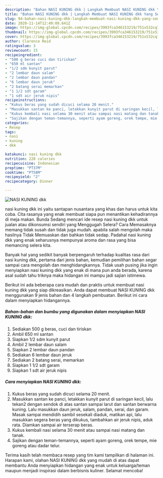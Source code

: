 ```yaml
---
description: "Bahan NASI KUNING dkk | Langkah Membuat NASI KUNING dkk Yang Sempurna"
title: "Bahan NASI KUNING dkk | Langkah Membuat NASI KUNING dkk Yang Sempurna"
slug: 94-bahan-nasi-kuning-dkk-langkah-membuat-nasi-kuning-dkk-yang-sempurna
date: 2020-11-14T12:49:09.641Z
image: https://img-global.cpcdn.com/recipes/3993fca346153219/751x532cq70/nasi-kuning-dkk-foto-resep-utama.jpg
thumbnail: https://img-global.cpcdn.com/recipes/3993fca346153219/751x532cq70/nasi-kuning-dkk-foto-resep-utama.jpg
cover: https://img-global.cpcdn.com/recipes/3993fca346153219/751x532cq70/nasi-kuning-dkk-foto-resep-utama.jpg
author: Clarence Reid
ratingvalue: 3
reviewcount: 15
recipeingredient:
- "500 g beras cuci dan tiriskan"
- "650 ml santan"
- "1/2 sdm kunyit parut"
- "2 lembar daun salam"
- "2 lembar daun pandan"
- "6 lembar daun jeruk"
- "2 batang serai memarkan"
- "1 1/2 sdt garam"
- "1 sdt air jeruk nipis"
recipeinstructions:
- "Kukus beras yang sudah dicuci selama 20 menit."
- "Masukkan santan ke panci, letakkan kunyit parut di saringan kecil, lalu tekan2 dengan sendok di atas santan sampai larut dan santan berwarna kuning. Lalu masukkan daun jeruk, salam, pandan, serai, dan garam. Masak sampai mendidih sambil sesekali diaduk, matikan api, lalu masukkan segera beras yang dikukus, tambahkan air jeruk nipis, aduk rata. Diamkan sampai air terserap beras."
- "Kukus kembali nasi selama 30 menit atau sampai nasi matang dan tanak."
- "Sajikan dengan teman-temannya, seperti ayam goreng, orek tempe, mie goreng atau dadar telur."
categories:
- Resep
tags:
- nasi
- kuning
- dkk

katakunci: nasi kuning dkk 
nutrition: 228 calories
recipecuisine: Indonesian
preptime: "PT37M"
cooktime: "PT58M"
recipeyield: "2"
recipecategory: Dinner

---
```



![NASI KUNING dkk](https://img-global.cpcdn.com/recipes/3993fca346153219/751x532cq70/nasi-kuning-dkk-foto-resep-utama.jpg)


nasi kuning dkk ini yaitu santapan nusantara yang khas dan harus untuk kita coba. Cita rasanya yang enak membuat siapa pun menantikan kehadirannya di meja makan.
Bunda Sedang mencari ide resep nasi kuning dkk untuk jualan atau dikonsumsi sendiri yang Menggugah Selera? Cara Memasaknya memang tidak susah dan tidak juga mudah. apabila salah mengolah maka hasilnya Tidak Memuaskan dan bahkan tidak sedap. Padahal nasi kuning dkk yang enak seharusnya mempunyai aroma dan rasa yang bisa memancing selera kita.



Banyak hal yang sedikit banyak berpengaruh terhadap kualitas rasa dari nasi kuning dkk, pertama dari jenis bahan, kemudian pemilihan bahan segar sampai cara mengolah dan menghidangkannya. Tidak usah pusing jika ingin menyiapkan nasi kuning dkk yang enak di mana pun anda berada, karena asal sudah tahu triknya maka hidangan ini mampu jadi sajian istimewa.


Berikut ini ada beberapa cara mudah dan praktis untuk membuat nasi kuning dkk yang siap dikreasikan. Anda dapat membuat NASI KUNING dkk menggunakan 9 jenis bahan dan 4 langkah pembuatan. Berikut ini cara dalam menyiapkan hidangannya.

<!--inarticleads1-->

##### Bahan-bahan dan bumbu yang digunakan dalam menyiapkan NASI KUNING dkk:

1. Sediakan 500 g beras, cuci dan tiriskan
1. Ambil 650 ml santan
1. Siapkan 1/2 sdm kunyit parut
1. Ambil 2 lembar daun salam
1. Siapkan 2 lembar daun pandan
1. Sediakan 6 lembar daun jeruk
1. Sediakan 2 batang serai, memarkan
1. Siapkan 1 1/2 sdt garam
1. Siapkan 1 sdt air jeruk nipis




<!--inarticleads2-->

##### Cara menyiapkan NASI KUNING dkk:

1. Kukus beras yang sudah dicuci selama 20 menit.
1. Masukkan santan ke panci, letakkan kunyit parut di saringan kecil, lalu tekan2 dengan sendok di atas santan sampai larut dan santan berwarna kuning. Lalu masukkan daun jeruk, salam, pandan, serai, dan garam. Masak sampai mendidih sambil sesekali diaduk, matikan api, lalu masukkan segera beras yang dikukus, tambahkan air jeruk nipis, aduk rata. Diamkan sampai air terserap beras.
1. Kukus kembali nasi selama 30 menit atau sampai nasi matang dan tanak.
1. Sajikan dengan teman-temannya, seperti ayam goreng, orek tempe, mie goreng atau dadar telur.




Terima kasih telah membaca resep yang tim kami tampilkan di halaman ini. Harapan kami, olahan NASI KUNING dkk yang mudah di atas dapat membantu Anda menyiapkan hidangan yang enak untuk keluarga/teman maupun menjadi inspirasi dalam berbisnis kuliner. Selamat mencoba!
